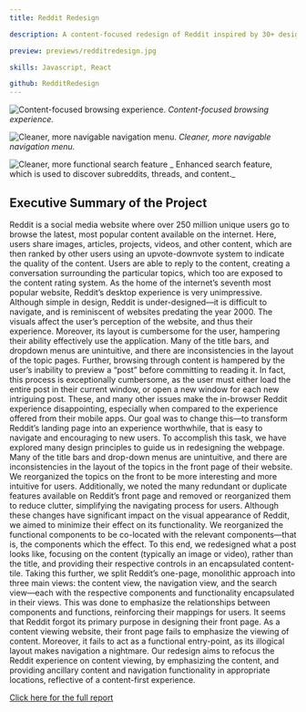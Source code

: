 ```yaml
---
title: Reddit Redesign

description: A content-focused redesign of Reddit inspired by 30+ design principles from Universal Principles of Design (Lidwell et al), with the goal of lowering the learning curve for new Redditors.

preview: previews/redditredesign.jpg

skills: Javascript, React

github: RedditRedesign
---
```


![Content-focused browsing experience.][image-1]
_Content-focused browsing experience._

![Cleaner, more navigable navigation menu.][image-2]
_Cleaner, more navigable navigation menu._

![Cleaner, more functional search feature][image-3]
_ Enhanced search feature, which is used to discover subreddits, threads, and content._

## Executive Summary of the Project
Reddit is a social media website where over 250 million unique users go to browse the latest, most popular content available on the internet. Here, users share images, articles, projects, videos, and other content, which are then ranked by other users using an upvote-downvote system to indicate the quality of the content. Users are able to reply to the content, creating a conversation surrounding the particular topics, which too are exposed to the content rating system. 
As the home of the internet’s seventh most popular website, Reddit’s desktop experience is very unimpressive. Although simple in design, Reddit is under-designed—it is difficult to navigate, and is reminiscent of websites predating the year 2000. The visuals affect the user’s perception of the website, and thus their experience. 
Moreover, its layout is cumbersome for the user, hampering their ability effectively use the application. Many of the title bars, and dropdown menus are unintuitive, and there are inconsistencies in the layout of the topic pages. Further, browsing through content is hampered by the user’s inability to preview a “post” before committing to reading it. In fact, this process is exceptionally cumbersome, as the user must either load the entire post in their current window, or open a new window for each new intriguing post. These, and many other issues make the in-browser Reddit experience disappointing, especially when compared to the experience offered from their mobile apps. 
Our goal was to change this—to transform Reddit’s landing page into an experience worthwhile, that is easy to navigate and encouraging to new users. To accomplish this task, we have explored many design principles to guide us in redesigning the webpage. 
Many of the title bars and drop-down menus are unintuitive, and there are inconsistencies in the layout of the topics in the front page of their website. We reorganized the topics on the front to be more interesting and more intuitive for users. Additionally, we noted the many redundant or duplicate features available on Reddit’s front page and removed or reorganized them to reduce clutter, simplifying the navigating process for users. 
Although these changes have significant impact on the visual appearance of Reddit, we aimed to minimize their effect on its functionality. We reorganized the functional components to be co-located with the relevant components—that is, the components which the effect. To this end, we redesigned what a post looks like, focusing on the content (typically an image or video), rather than the title, and providing their respective controls in an encapsulated content-tile. Taking this further, we split Reddit’s one-page, monolithic approach into three main views: the content view, the navigation view, and the search view—each with the respective components and functionality encapsulated in their views. This was done to emphasize the relationships between components and functions, reinforcing their mappings for users. 
It seems that Reddit forgot its primary purpose in designing their front page. As a content viewing website, their front page fails to emphasize the viewing of content. Moreover, it fails to act as a functional entry-point, as its illogical layout makes navigation a nightmare. Our redesign aims to refocus the Reddit experience on content viewing, by emphasizing the content, and providing ancillary content and navigation functionality in appropriate locations, reflective of a content-first experience. 

[Click here for the full report][1]


[1]:	previews/reddit-redesign.pdf "Reddit Redeisgn"

[image-1]:	previews/reddit-dashboard "Reddit Dashboard"
[image-2]:	previews/reddit-nav "Reddit Navigation Menu"
[image-3]:	previews/reddit-search "Reddit Search Bar"